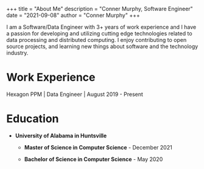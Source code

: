 +++
title = "About Me"
description = "Conner Murphy, Software Engineer"
date = "2021-09-08"
author = "Conner Murphy"
+++

I am a Software/Data Engineer with 3+ years of work experience and I have a passion for developing and utilizing cutting edge technologies related to data processing and distributed computing. I enjoy contributing to open source projects, and learning new things about software and the technology industry.

# Work Experience

Hexagon PPM | Data Engineer | August 2019 - Present

# Education

- **University of Alabama in Huntsville**

  - **Master of Science in Computer Science** - December 2021

  - **Bachelor of Science in Computer Science** - May 2020

